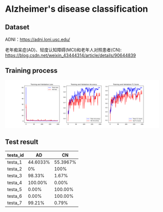 # Alzheimer's disease classification

## Dataset

ADNI：https://adni.loni.usc.edu/

老年痴呆症(AD)、轻度认知障碍(MCI)和老年人对照患者(CN): https://blog.csdn.net/weixin_43444314/article/details/90644839

## Training process

![](./image/0.png)

## Test result

| testa_id | AD       | CN       |
| -------- | -------- | -------- |
| testa_1  | 44.6033% | 55.3967% |
| testa_2  | 0%       | 100%     |
| testa_3  | 98.33%   | 1.67%    |
| testa_4  | 100.00%  | 0.00%    |
| testa_5  | 0.00%    | 100.00%  |
| testa_6  | 0.00%    | 100.00%  |
| testa_7  | 99.21%   | 0.79%    |

